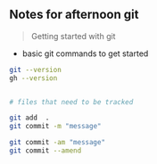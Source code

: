 ## Notes for afternoon git 
> Getting started with git 


* basic git commands to get started

```bash 
git --version 
gh --version 


# files that need to be tracked 

git add  . 
git commit -m "message" 

git commit -am "message" 
git commit --amend 

```